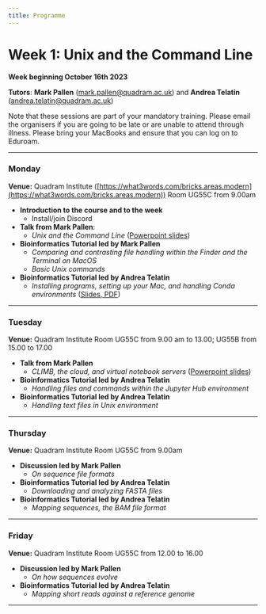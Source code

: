 ```yaml
---
title: Programme
---
```



# Week 1: Unix and the Command Line
**Week beginning October 16th 2023**

**Tutors**: **Mark Pallen** ([mark.pallen@quadram.ac.uk](mailto:mark.pallen@quadram.ac.uk)) and **Andrea Telatin** ([andrea.telatin@quadram.ac.uk](mailto:andrea.telatin))

Note that these sessions are part of your mandatory training. Please email the organisers if you are going to be late or are unable to attend through illness.
Please bring your MacBooks and ensure that you can log on to Eduroam.

***

### Monday
**Venue:** Quadram Institute ([https://what3words.com/bricks.areas.modern](https://what3words.com/bricks.areas.modern)) Room UG55C from 9.00am

- **Introduction to the course and to the week**
	-  Install/join Discord
- **Talk from Mark Pallen**:
  -  _Unix and the Command Line_ ([Powerpoint slides](https://github.com/mmbdtp/mmbdtp.github.io/raw/gh-pages/githubio/2023_course/week_1/2023_Week1_Command_line_Unix.pptx))
- **Bioinformatics Tutorial led by Mark Pallen**
  -  _Comparing and contrasting file handling within the Finder and the Terminal on MacOS_
  -  _Basic Unix commands_
- **Bioinformatics Tutorial  led by Andrea Telatin**
  -  _Installing programs, setting up your Mac, and handling Conda environments_ ([Slides, PDF](https://github.com/telatin/learn_bash/releases/download/2022/telatin-unix.pdf))

***

### Tuesday

**Venue:** Quadram Institute Room UG55C from 9.00 am to 13.00; UG55B from 15.00 to 17.00
- **Talk from Mark Pallen**
  -  _CLIMB, the cloud, and virtual notebook servers_ ([Powerpoint slides](https://github.com/mmbdtp/mmbdtp.github.io/raw/gh-pages/githubio/2023_course/week_1/2023_Week1_CLIMB_cloud_notebooks.pptx))
- **Bioinformatics Tutorial led by Andrea Telatin**
  -  _Handling files and commands within the Jupyter Hub environment_
- **Bioinformatics Tutorial led by Andrea Telatin**
  -  _Handling text files in Unix environment_

***

### Thursday 
**Venue:** Quadram Institute Room UG55C from 9.00am
- **Discussion led by Mark Pallen**
  -  _On sequence file formats_
- **Bioinformatics Tutorial led by Andrea Telatin**
  -  _Downloading and analyzing FASTA files_
- **Bioinformatics Tutorial led by Andrea Telatin**
  -  _Mapping sequences, the BAM file format_

***

### Friday
**Venue:** Quadram Institute Room UG55C from 12.00 to 16.00
- **Discussion led by Mark Pallen**
  -  _On how sequences evolve_
- **Bioinformatics Tutorial led by Andrea Telatin**
  -  _Mapping short reads against a reference genome_

***

